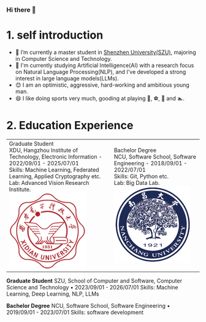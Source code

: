 ### Hi there 👋

# 1. self introduction
* 🔭 I’m currently a master student in [Shenzhen University(SZU)](https://www.szu.edu.cn/), majoring in Computer Science and Technology.
* 🌱 I'm currently studying Artificial Intelligence(AI) with a research focus on Natural Language Processing(NLP), and I've developed a strong interest in large language models(LLMs).
* 😊 I am an optimistic, aggressive, hard-working and ambitious young man.
* 😄 I like doing sports very much, gooding at playing 🏀, ⚽, 🏸 and 🏊‍.

# 2. Education Experience
<table>
  <tr>
    <!-- 第一个单元格：包含研究生信息和图片 -->
    <td>
      Graduate Student<br>
      XDU, Hangzhou Institute of Technology, Electronic Information - 2022/09/01 - 2025/07/01<br>
      Skills: Machine Learning, Federated Learning, Applied Cryptography etc.<br>
      Lab: Advanced Vision Research Institute.<br>
      <img src="https://github.com/ZhangIvan1/ZhangIvan1/raw/main/images/xdu.png" alt="Xidian University Logo" style="height:200px;width:200px;"/><br>
    </td>
    <!-- 第二个单元格：包含本科信息和图片 -->
    <td>
      Bachelor Degree<br>
      NCU, Software School, Software Engineering - 2018/09/01 - 2022/07/01<br>
      Skills: Git, Python etc.<br>
      Lab: Big Data Lab.<br>
      <img src="https://github.com/ZhangIvan1/ZhangIvan1/raw/main/images/ncu.png" alt="Nanchang University Logo" style="height:200px;width:200px;"/>
    </td>
  </tr>
</table>



**Graduate Student**
SZU, School of Computer and Software, Computer Science and Technology • 2023/09/01 - 2026/07/01
Skills: Machine Learning, Deep Learning, NLP, LLMs

**Bachelor Degree**
NCU, Software School, Software Engineering • 2019/09/01 - 2023/07/01
Skills: software development

<!--
**Yuki2L0ve/Yuki2L0ve** is a ✨ _special_ ✨ repository because its `README.md` (this file) appears on your GitHub profile.

Here are some ideas to get you started:

- 🔭 I’m currently working on ...
- 🌱 I’m currently learning ...
- 👯 I’m looking to collaborate on ...
- 🤔 I’m looking for help with ...
- 💬 Ask me about ...
- 📫 How to reach me: ...
- 😄 Pronouns: ...
- ⚡ Fun fact: ...
-->
